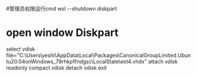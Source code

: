 #管理员权限运行cmd
wsl --shutdown
diskpart
# open window Diskpart
select vdisk file="C:\Users\yeshi\AppData\Local\Packages\CanonicalGroupLimited.Ubuntu20.04onWindows_79rhkp1fndgsc\LocalState\ext4.vhdx"
attach vdisk readonly
compact vdisk
detach vdisk
exit

